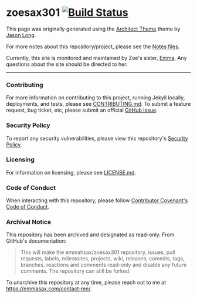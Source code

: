 # zoesax301 [![Build Status](https://travis-ci.com/emmahsax/zoesax301.svg?branch=main)](https://travis-ci.com/emmahsax/zoesax301)

This page was originally generated using the [Architect Theme](https://github.com/jasonlong/architect-theme) theme by [Jason Long](https://twitter.com/jasonlong).

For more notes about this repository/project, please see the [Notes files](https://github.com/emmahsax/zoesax301/blob/main/.notes).

Currently, this site is monitored and maintained by Zoe's sister, [Emma](https://github.com/emmahsax). Any questions about the site should be directed to her.

---

### Contributing


For more information on contributing to this project, running Jekyll locally, deployments, and tests, please see [CONTRIBUTING.md](https://github.com/emmahsax/zoesax301/blob/main/.github/CONTRIBUTING.md). To submit a feature request, bug ticket, etc, please submit an official [GitHub Issue](https://github.com/emmahsax/zoesax301/issues/new).

### Security Policy

To report any security vulnerabilities, please view this repository's [Security Policy](https://github.com/emmahsax/zoesax301/security/policy).

### Licensing

For information on licensing, please see [LICENSE.md](https://github.com/emmahsax/zoesax301/blob/main/LICENSE.md).

### Code of Conduct

When interacting with this repository, please follow [Contributor Covenant's Code of Conduct](https://contributor-covenant.org).

### Archival Notice

This repository has been archived and designated as read-only. From GitHub's documentation:

> This will make the emmahsax/zoesax301 repository, issues, pull requests, labels, milestones, projects, wiki, releases, commits, tags, branches, reactions and comments read-only and disable any future comments. The repository can still be forked.

To unarchive this repository at any time, please reach out to me at https://emmasax.com/contact-me/.
